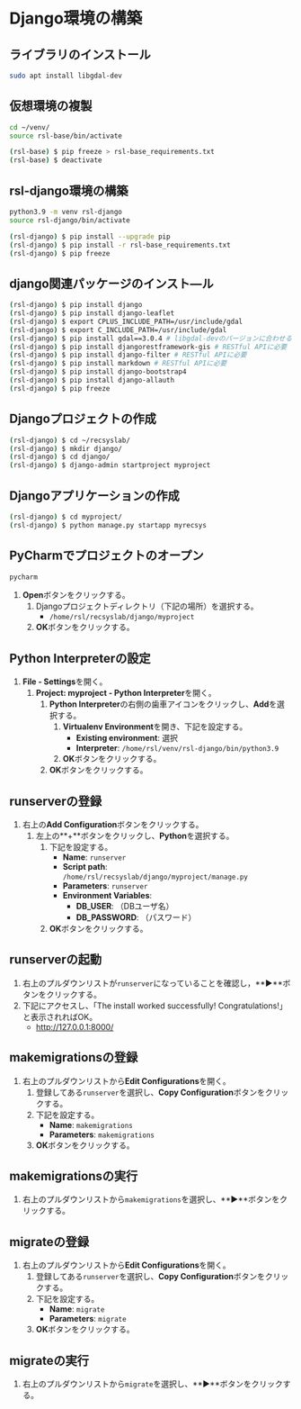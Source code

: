 # Django環境の構築

## ライブラリのインストール
```bash
sudo apt install libgdal-dev
```

## 仮想環境の複製
```bash
cd ~/venv/
source rsl-base/bin/activate
```

```bash
(rsl-base) $ pip freeze > rsl-base_requirements.txt
(rsl-base) $ deactivate
```

## rsl-django環境の構築

```bash
python3.9 -m venv rsl-django
source rsl-django/bin/activate
```

```bash
(rsl-django) $ pip install --upgrade pip
(rsl-django) $ pip install -r rsl-base_requirements.txt
(rsl-django) $ pip freeze
```

## django関連パッケージのインスト―ル
```bash
(rsl-django) $ pip install django
(rsl-django) $ pip install django-leaflet
(rsl-django) $ export CPLUS_INCLUDE_PATH=/usr/include/gdal
(rsl-django) $ export C_INCLUDE_PATH=/usr/include/gdal
(rsl-django) $ pip install gdal==3.0.4 # libgdal-devのバージョンに合わせる # GeoDjangoに必要
(rsl-django) $ pip install djangorestframework-gis # RESTful APIに必要
(rsl-django) $ pip install django-filter # RESTful APIに必要
(rsl-django) $ pip install markdown # RESTful APIに必要
(rsl-django) $ pip install django-bootstrap4
(rsl-django) $ pip install django-allauth
(rsl-django) $ pip freeze
```

## Djangoプロジェクトの作成
```bash
(rsl-django) $ cd ~/recsyslab/
(rsl-django) $ mkdir django/
(rsl-django) $ cd django/
(rsl-django) $ django-admin startproject myproject
```

## Djangoアプリケーションの作成
```bash
(rsl-django) $ cd myproject/
(rsl-django) $ python manage.py startapp myrecsys
```

## PyCharmでプロジェクトのオープン
```bash
pycharm
```

1. **Open**ボタンをクリックする。
   1. Djangoプロジェクトディレクトリ（下記の場所）を選択する。
      - `/home/rsl/recsyslab/django/myproject`
   2. **OK**ボタンをクリックする。

## Python Interpreterの設定
1. **File - Settings**を開く。
   1. **Project: myproject - Python Interpreter**を開く。
      1. **Python Interpreter**の右側の歯車アイコンをクリックし、**Add**を選択する。
         1. **Virtualenv Environment**を開き、下記を設定する。
            - **Existing environment**: 選択
            - **Interpreter**: `/home/rsl/venv/rsl-django/bin/python3.9`
         2. **OK**ボタンをクリックする。
      2. **OK**ボタンをクリックする。

## runserverの登録
1. 右上の**Add Configuration**ボタンをクリックする。
   1. 左上の**+**ボタンをクリックし、**Python**を選択する。
      1. 下記を設定する。
         - **Name**: `runserver`
         - **Script path**: `/home/rsl/recsyslab/django/myproject/manage.py`
         - **Parameters**: `runserver`
         - **Environment Variables**: 
           - **DB_USER**: （DBユーザ名）
           - **DB_PASSWORD**: （パスワード）
      2. **OK**ボタンをクリックする。

## runserverの起動
1. 右上のプルダウンリストが`runserver`になっていることを確認し，**▶**ボタンをクリックする。
2. 下記にアクセスし、「The install worked successfully! Congratulations!」と表示されればOK。
   - http://127.0.0.1:8000/

## makemigrationsの登録
1. 右上のプルダウンリストから**Edit Configurations**を開く。
   1. 登録してある`runserver`を選択し、**Copy Configuration**ボタンをクリックする。
   2. 下記を設定する。
      - **Name**: `makemigrations`
      - **Parameters**: `makemigrations`
   3. **OK**ボタンをクリックする。

## makemigrationsの実行
1. 右上のプルダウンリストから`makemigrations`を選択し、**▶**ボタンをクリックする。

## migrateの登録
1. 右上のプルダウンリストから**Edit Configurations**を開く。
   1. 登録してある`runserver`を選択し、**Copy Configuration**ボタンをクリックする。
   2. 下記を設定する。
      - **Name**: `migrate`
      - **Parameters**: `migrate`
   3. **OK**ボタンをクリックする。

## migrateの実行
1. 右上のプルダウンリストから`migrate`を選択し、**▶**ボタンをクリックする。




